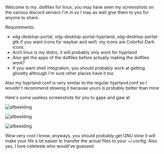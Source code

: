Welcome to my .dotfiles for linux, you may have seen my screenshots on the various discord servers I'm in so I may as well give them to you for anyone to share.

Requirements:
- xdg-desktop-portal, xdg-desktop-portal-hyprland, xdg-desktop-portal-gtk if you want icons for waybar and wofi. my icons are Colorful-Dark icons.
- Arch linux is my distro, it will probably only work for hyprland
- Also get the apps of the dotfiles before actually making the dotfiles work?
- If you want shell integration, you should probably work at getting ghostty although I'm sure other places have it too

Also my hyprland.conf is very similar to the regular hyprland.conf so I wouldn't recommend stowing it because yours is probably better than mine

Here's some useless screenshots for you to gape and gaw at

![afbeelding](https://github.com/user-attachments/assets/d3482df2-9459-409f-a219-3d13bef30665) 

![afbeelding](https://github.com/user-attachments/assets/44c0b8a2-a251-4e54-8bc5-a5c24b68edd5)

![afbeelding](https://github.com/user-attachments/assets/38264f14-60c8-408e-9fa9-88947f9a3b9a)


Wow very cool I know, anyways, you should probably get GNU stow it will make your life a lot easier to transfer the actual files to your ~/.config.
Also yes, I love celeteste who would've guessed
